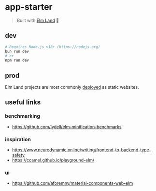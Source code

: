 # app-starter

> Built with [Elm Land](https://elm.land) 🌈

## dev

```bash
# Requires Node.js v18+ (https://nodejs.org)
bun run dev
# or
npm run dev
```

## prod

Elm Land projects are most commonly [deployed](https://elm.land/guide/deploying) as static websites.

## useful links

### benchmarking

- https://github.com/lydell/elm-minification-benchmarks

### inspiration

- https://www.neurodynamic.online/writing/frontend-to-backend-type-safety
- https://ccamel.github.io/playground-elm/

### ui

- https://github.com/aforemny/material-components-web-elm
